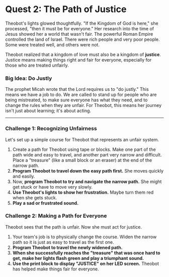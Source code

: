 # Quest 2: The Path of Justice

Theobot's lights glowed thoughtfully. "If the Kingdom of God is here," she processed, "then it must be for everyone." Her research into the time of Jesus showed her a world that wasn't fair. The powerful Roman Empire controlled the land of Israel. There were rich people and very poor people. Some were treated well, and others were not.

Theobot realized that a kingdom of love must also be a kingdom of **justice**. Justice means making things right and fair for everyone, especially for those who are treated unfairly.

### Big Idea: Do Justly

The prophet Micah wrote that the Lord requires us to "do justly." This means we have a job to do. We are called to stand up for people who are being mistreated, to make sure everyone has what they need, and to change the rules when they are unfair. For Theobot, this means her journey isn't just about learning; it's about acting.

---

### Challenge 1: Recognizing Unfairness

Let's set up a simple course for Theobot that represents an unfair system.

1.  Create a path for Theobot using tape or blocks. Make one part of the path wide and easy to travel, and another part very narrow and difficult. Place a "treasure" (like a small block or an eraser) at the end of the narrow path.
2.  **Program Theobot to travel down the easy path first.** She moves quickly and easily.
3.  Now, **program Theobot to try and navigate the narrow path.** She might get stuck or have to move very slowly.
4.  **Use Theobot's lights to show her frustration.** Maybe turn them red when she gets stuck.
5.  **Play a sad or frustrated sound.**

### Challenge 2: Making a Path for Everyone

Theobot sees that the path is unfair. Now she must act for justice.

1.  Your team's job is to physically change the course. Widen the narrow path so it is just as easy to travel as the first one.
2.  **Program Theobot to travel the newly widened path.**
3.  **When she successfully reaches the "treasure" that was once hard to get, make her lights flash green and play a triumphant sound.**
4.  **Use the print block to display "JUSTICE" on her LED screen.** Theobot has helped make things fair for everyone.

